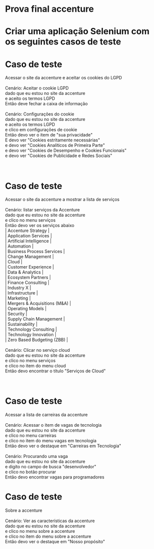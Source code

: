 # Prova final accenture

# Criar uma aplicação Selenium com os seguintes casos de teste


# Caso de teste
Acessar o site da accenture e aceitar os cookies do LGPD <br>
 <br>
Cenário: Aceitar o cookie LGPD <br>
  dado que eu estou no site da accenture <br>
  e aceito os termos LGPD <br>
  Então deve fechar a caixa de informação <br>
 <br>
Cenário: Configurações do cookie <br>
  dado que eu estou no site da accenture <br>
  e aceito os termos LGPD <br>
  e clico em configurações de cookie <br>
  Então devo ver o item de "sua privacidade" <br>
  E devo ver "Cookies estritamente necessárias" <br>
  e devo ver "Cookies Analíticos de Primeira Parte" <br>
  e devo ver "Cookies de Desempenho e Cookies Funcionais" <br>
  e devo ver "Cookies de Publicidade e Redes Sociais" <br>
 <br> <br>


# Caso de teste
Acessar o site da accenture a mostrar a lista de serviços <br>
 <br>
Cenário: listar serviços da Accenture <br>
  dado que eu estou no site da accenture <br>
  e clico no menu serviços <br>
  Então devo ver os serviços abaixo <br>
    	| Accenture Strategy | <br>
      | Application Services | <br>
      | Artificial Intelligence | <br>
      | Automation | <br>
      | Business Process Services | <br>
      | Change Management | <br>
      | Cloud | <br>
      | Customer Experience | <br>
      | Data & Analytics | <br>
      | Ecosystem Partners | <br>
      | Finance Consulting | <br>
      | Industry X | <br>
      | Infrastructure | <br>
      | Marketing | <br>
      | Mergers & Acquisitions (M&A) | <br>
      | Operating Models | <br>
      | Security | <br>
      | Supply Chain Management | <br>
      | Sustainability | <br>
      | Technology Consulting | <br>
      | Technology Innovation | <br>
      | Zero Based Budgeting (ZBB) | <br>
 <br>
Cenário: Clicar no serviço cloud <br>
  dado que eu estou no site da accenture <br>
  e clico no menu serviços <br>
  e clico no item do menu cloud <br>
  Então devo encontrar o título "Serviços de Cloud" <br>
   <br> <br>
  
# Caso de teste
Acessar a lista de carreiras da accenture <br>
 <br>
Cenário: Acessar o item de vagas de tecnologia <br>
  dado que eu estou no site da accenture <br>
  e clico no menu carreiras <br>
  e clico no item do menu vagas em tecnologia <br>
  Então devo ver o destaque em "Carreiras em Tecnologia" <br>
 <br>
Cenário: Procurando uma vaga <br>
  dado que eu estou no site da accenture <br>
  e digito no campo de busca "desenvolvedor" <br>
  e clico no botão procurar <br>
  Então devo encontrar vagas para programadores <br>


# Caso de teste
Sobre a accenture <br>
 <br>
Cenário: Ver as características da accenture <br>
  dado que eu estou no site da accenture <br>
  e clico no menu sobre a accenture <br>
  e clico no item do menu sobre a accenture <br>
  Então devo ver o destaque em "Nosso propósito" <br>
